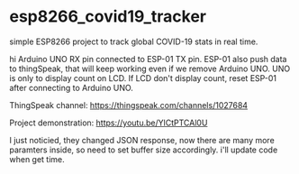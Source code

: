 # esp8266_covid19_tracker

simple ESP8266 project to track global COVID-19 stats in real time.

hi
Arduino UNO RX pin connected to ESP-01 TX pin. 
ESP-01 also push data to thingSpeak, that will keep working even if we remove Arduino UNO. UNO is only to display count on LCD.
If LCD don't display count, reset ESP-01 after connecting to Arduino UNO.

ThingSpeak channel: https://thingspeak.com/channels/1027684

Project demonstration: https://youtu.be/YlCtPTCAl0U

I just noticied, they changed JSON response, now there are many more paramters inside, so need to set buffer size accordingly. i'll update code when get time.  

